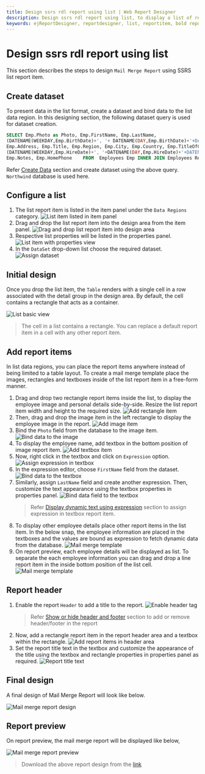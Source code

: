 ```yaml
---
title: Design ssrs rdl report using list | Web Report Designer
description: Design ssrs rdl report using list, to display a list of records in the list format in Web Report Designer.
keywords: ejReportDesigner, reportdesigner, list, reportitem, bold reports, documentation, help, ej, user guide, demo, samples, bold reports, bold reporting
---
```


# Design ssrs rdl report using list

This section describes the steps to design `Mail Merge Report` using SSRS list report item.

## Create dataset

To present data in the list format, create a dataset and bind data to the list data region. In this designing section, the following dataset query is used for dataset creation.

```sql
SELECT Emp.Photo as Photo, Emp.FirstName, Emp.LastName,
(DATENAME(WEEKDAY,Emp.BirthDate)+', '+ DATENAME(DAY,Emp.BirthDate)+'+DATENAME(MONTH,Emp.BirthDate)+'+DATENAME(YEAR,Emp.BirthDate)) as BirthDate,
Emp.Address, Emp.Title, Emp.Region, Emp.City, Emp.Country, Emp.TitleOfCourtesy, Rep.FirstName as ReportingFirstName, Rep.LastName as ReportingLastName,
(DATENAME(WEEKDAY,Emp.HireDate)+', '+DATENAME(DAY,Emp.HireDate)+'+DATENAME(MONTH,Emp.HireDate)+'+DATENAME(YEAR,Emp.HireDate))as HireDate,
Emp.Notes, Emp.HomePhone    FROM  Employees Emp INNER JOIN Employees Rep ON Rep.EmployeeID=emp.ReportsTo

```

Refer [Create Data](./../../../manage-data/dataset/create-an-embedded-dataset/#create-an-embedded-dataset) section and create dataset using the above query. `Northwind` database is used here.

## Configure a list

1. The list report item is listed in the item panel under the `Data Regions` category.
![List item listed in item panel](/static/assets/on-premise/images/report-designer/report-items/list/item-panel-view.png '#width=165px')
2. Drag and drop the list report item into the design area from the item panel.
![Drag and drop list report item into design area](/static/assets/on-premise/images/report-designer/report-items/list/drag-and-drop-list.png '#width=395px')
3. Respective list properties will be listed in the properties panel.
![List item with properties view](/static/assets/on-premise/images/report-designer/report-items/list/list-item-with-properties-view.png)
4. In the `DataSet` drop-down list choose the required dataset.
![Assign dataset](/static/assets/on-premise/images/report-designer/report-items/list/assign-dataset.png '#width=385px')

## Initial design

Once you drop the list item, the `Table` renders with a single cell in a row associated with the detail group in the design area. By default, the cell contains a rectangle that acts as a container.

![List basic view](/static/assets/on-premise/images/report-designer/report-items/list/list-basic-view.png '#width=245px')

> The cell in a list contains a rectangle. You can replace a default report item in a cell with any other report item.

## Add report items

In list data regions, you can place the report items anywhere instead of being limited to a table layout. To create a mail merge template place the images, rectangles and textboxes inside of the list report item in a free-form manner.

1. Drag and drop two rectangle report items inside the list, to display the employee image and personal details side-by-side. Resize the list report item width and height to the required size.
![Add rectangle item](/static/assets/on-premise/images/report-designer/report-items/list/add-rectangle-item.png '#width=425px')
2. Then, drag and drop the image item in the left rectangle to display the employee image in the report.
![Add image item](/static/assets/on-premise/images/report-designer/report-items/list/add-image-item.png)
3. Bind the `Photo` field from the database to the image item.
![Bind data to the image](/static/assets/on-premise/images/report-designer/report-items/list/bind-data-to-the-image.png '#width=355px')
4. To display the employee name, add textbox in the bottom position of image report item.
![Add textbox item](/static/assets/on-premise/images/report-designer/report-items/list/add-textbox-item.png)
5. Now, right click in the textbox and click on `Expression` option.
![Assign expression in textbox](/static/assets/on-premise/images/report-designer/report-items/list/open-textbox-menu.png '#width=355px')
6. In the expression editor, choose `FirstName` field from the dataset.
![Bind data to the textbox](/static/assets/on-premise/images/report-designer/report-items/list/assign-dataset-field-in-textbox.png '#width=410px')
7. Similarly, assign `LastName` field and create another expression. Then, customize the text appearance using the textbox properties in properties panel.
![Bind data field to the textbox](/static/assets/on-premise/images/report-designer/report-items/list/assign-expression-in-textbox.png)
   > Refer [Display dynamic text using expression](./../../../report-items/textbox/design-rdl-report-using-textbox/#display-dynamic-text-using-expression) section to assign expression in textbox report item.
8. To display other employee details place other report items in the list item. In the below snap, the employee information are placed in the textboxes and the values are bound as expression to fetch dynamic data from the database.
![Mail merge template](/static/assets/on-premise/images/report-designer/report-items/list/mail-merge-template.png)
9. On report preview, each employee details will be displayed as list. To separate the each employee information you can drag and drop a line report item in the inside bottom position of the list cell.
![Mail merge template](/static/assets/on-premise/images/report-designer/report-items/list/add-line-report-item.png)

## Report header

1. Enable the  report `Header` to add a title to the report.
![Enable header tag](/static/assets/on-premise/images/report-designer/report-items/list/enable-header-tag.png '#width=200px')
   > Refer [Show or hide header and footer](./../../../compose-report/show-or-hide-header-footer-in-report/) section to add or remove header/footer in the report
2. Now, add a rectangle report item in the report header area and a textbox within the rectangle.
![Add report items in header area](/static/assets/on-premise/images/report-designer/report-items/list/add-report-items-in-header-area.png)
3. Set the report title text in the textbox and customize the appearance of the title using the textbox and rectangle properties in properties panel as required.
![Report title text](/static/assets/on-premise/images/report-designer/report-items/list/report-title-text.png)

## Final design

A final design of Mail Merge Report will look like below.

![Mail merge report design](/static/assets/on-premise/images/report-designer/report-items/list/final-design.png)

## Report preview

On report preview, the mail merge report will be displayed like below,

![Mail merge report preview](/static/assets/on-premise/images/report-designer/report-items/list/report-preview.png)

> Download the above report design from the [link](https://github.com/boldreports/resources/tree/master/docs/report-designer/list/design-ssrs-rdl-report-using-list.rdl)